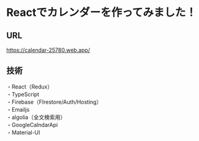# Reactでカレンダーを作ってみました！

## URL
https://calendar-25780.web.app/

## 技術
・React（Redux）  
・TypeScript  
・Firebase（FIrestore/Auth/Hosting）  
・Emailjs  
・algolia（全文検索用）  
・GoogleCalndarApi  
・Material-UI  

